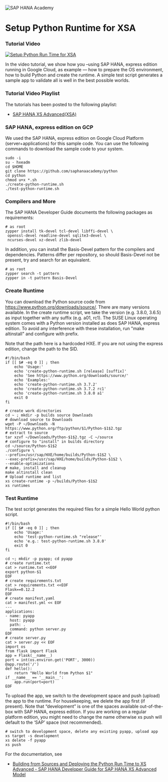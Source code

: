 ![SAP HANA Academy](https://yt3.ggpht.com/-BHsLGUIJDb0/AAAAAAAAAAI/AAAAAAAAAVo/6_d1oarRr8g/s100-mo-c-c0xffffffff-rj-k-no/photo.jpg)
# Setup Python Runtime for XSA #

### Tutorial Video ### 
[![Setup Python Run Time for XSA](https://img.youtube.com/vi/5Wm_0b73NJY/0.jpg)](https://www.youtube.com/watch?v=5Wm_0b73NJY "Setup Python Run Time for XSA")

In the video tutorial, we show how you –using SAP HANA, express edition running in Google Cloud, as example — how to prepare the OS environment, how to build Python and create the runtime. A simple test script generates a sample app to validate all is well in the best possible worlds.

### Tutorial Video Playlist ### 
The tutorials has been posted to the following playlist:
-  [SAP HANA XS Advanced(XSA)](https://www.youtube.com/playlist?list=PLkzo92owKnVwL3AWaWVbFVrfErKkMY02a)

### SAP HANA, express edition on GCP ###
We used the SAP HANA, express edition on Google Cloud Platform (server+applications) for this sample code. You can use the following commands to download the sample code to your system. 
```
sudo -i
su - hxeadm
cd $HOME
git clone https://github.com/saphanaacademy/python
cd python
chmod u+x *.sh
./create-python-runtime.sh
./test-python-runtime.sh
```
### Compilers and More ###
The SAP HANA Developer Guide documents the following packages as requirements:
```
# as root
zypper install tk-devel tcl-devel libffi-devel \
 openssl-devel readline-devel sqlite3-devel \
 ncurses-devel xz-devel zlib-devel
```
In addition, you can install the Basis-Devel pattern for the compilers and dependencies. Patterns differ per repository, so should Basis-Devel not be present, try and search for an equivalent. 
```
# as root
zypper search -t pattern 
zypper in -t pattern Basis-Devel
```
### Create Runtime ###
You can download the Python source code from https://www.python.org/downloads/source/. There are many versions available. In the create runtime script, we take the version (e.g. 3.8.0, 3.6.5) as input together with any suffix (e.g. a01, rc1). The SUSE Linux operating system comes with a Python version installed as does SAP HANA, express edition. To avoid any interference with these installation, run "make altinstall" and configure with prefix. 

Note that the path here is a hardcoded HXE. If you are not using the express edition, change the path to the SID. 
```
#!/bin/bash
if [[ $# -eq 0 ]] ; then
    echo 'Usage:'
    echo 'create-python-runtime.sh [release] [suffix]'
    echo 'See https://www.python.org/downloads/source/'
    echo 'Examples:'
    echo 'create-python-runtime.sh 3.7.2'
    echo 'create-python-runtime.sh 3.7.2 rc1'
    echo 'create-python-runtime.sh 3.8.0 a1'
    exit 0
fi

# create work directories
cd ~ ; mkdir -p builds source Downloads
# download source to Downloads
wget -P ~/Downloads -N https://www.python.org/ftp/python/$1/Python-$1$2.tgz
# extract to source
tar xzvf ~/Downloads/Python-$1$2.tgz -C ~/source
# configure to "install" in builds directory
cd ~/source/Python-$1$2
./configure \
--prefix=/usr/sap/HXE/home/builds/Python-$1$2 \
--exec-prefix=/usr/sap/HXE/home/builds/Python-$1$2 \
--enable-optimizations
# make, install and cleanup
make altinstall clean
# Upload runtime and list
xs create-runtime -p ~/builds/Python-$1$2
xs runtimes
```
### Test Runtime ###
The test script generates the required files for a simple Hello World python script. 
```
#!/bin/bash
if [[ $# -eq 0 ]] ; then
    echo 'Usage:'
    echo 'test-python-runtime.sh "release"'
    echo 'e.g.: test-python-runtime.sh 3.8.0'
    exit 0
fi

cd ~; mkdir -p pyapp; cd pyapp
# create runtime.txt
cat > runtime.txt <<EOF
export python-$1
EOF
# create requirements.txt
cat > requirements.txt <<EOF
Flask==0.12.2
EOF
# create manifest.yaml
cat > manifest.yml << EOF
---
applications:
- name: pyapp
  host: pyapp
  path: .
  command: python server.py
EOF
# create server.py
cat > server.py << EOF
import os
from flask import Flask
app = Flask(__name__)
port = int(os.environ.get('PORT', 3000))
@app.route('/')
def hello():
    return "Hello World from Python $1"
if __name__ == '__main__':
    app.run(port=port)
EOF
```
To upload the app, we switch to the development space and push (upload) the app to the runtime. For housekeeping, we delete the app first (if present). Note that “development” is one of the spaces available out-of-the-box with SAP HANA, express edition. If you are working on a regular platform edition, you might need to change the name otherwise xs push will default to the ‘SAP’ space (not recommended).
```
# switch to development space, delete any existing pyapp, upload app
xs target -s development
xs delete -f pyapp
xs push
```

For the documentation, see
* [Building from Sources and Deploying the Python Run Time to XS Advanced - SAP HANA Developer Guide for SAP HANA XS Advanced Model](https://help.sap.com/viewer/4505d0bdaf4948449b7f7379d24d0f0d/2.0.03/en-US/681f48593a1a46e595f8bfde1cfe0048.html)
